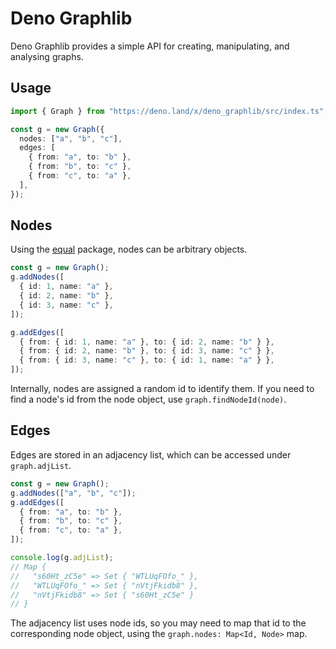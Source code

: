# Deno Graphlib

Deno Graphlib provides a simple API for creating, manipulating, and analysing graphs.

## Usage

```ts
import { Graph } from "https://deno.land/x/deno_graphlib/src/index.ts";

const g = new Graph({
  nodes: ["a", "b", "c"],
  edges: [
    { from: "a", to: "b" },
    { from: "b", to: "c" },
    { from: "c", to: "a" },
  ],
});
```

## Nodes

Using the [equal](https://deno.land/x/equal@v1.5.0) package, nodes can be arbitrary objects.

```ts
const g = new Graph();
g.addNodes([
  { id: 1, name: "a" },
  { id: 2, name: "b" },
  { id: 3, name: "c" },
]);

g.addEdges([
  { from: { id: 1, name: "a" }, to: { id: 2, name: "b" } },
  { from: { id: 2, name: "b" }, to: { id: 3, name: "c" } },
  { from: { id: 3, name: "c" }, to: { id: 1, name: "a" } },
]);
```

Internally, nodes are assigned a random id to identify them.
If you need to find a node's id from the node object, use `graph.findNodeId(node)`.

## Edges

Edges are stored in an adjacency list, which can be accessed under `graph.adjList`.

```ts
const g = new Graph();
g.addNodes(["a", "b", "c"]);
g.addEdges([
  { from: "a", to: "b" },
  { from: "b", to: "c" },
  { from: "c", to: "a" },
]);

console.log(g.adjList);
// Map {
//   "s60Ht_zC5e" => Set { "WTLUqFOfo_" },
//   "WTLUqFOfo_" => Set { "nVtjFkidb8" },
//   "nVtjFkidb8" => Set { "s60Ht_zC5e" }
// }
```

The adjacency list uses node ids, so you may need to map that id to the corresponding node object, using the `graph.nodes: Map<Id, Node>` map.
